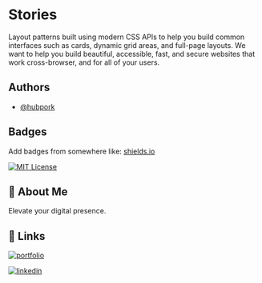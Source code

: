 
# Stories

Layout patterns built using modern CSS APIs to help you build common interfaces such as cards, dynamic grid areas, and full-page layouts. We want to help you build beautiful, accessible, fast, and secure websites that work cross-browser, and for all of your users.

## Authors

- [@hubpork](https://github.com/hubpork/)


## Badges

Add badges from somewhere like: [shields.io](https://shields.io/)

[![MIT License](https://img.shields.io/badge/License-MIT-green.svg)](https://choosealicense.com/licenses/mit/)


## 🚀 About Me
Elevate your digital presence.


## 🔗 Links
[![portfolio](https://img.shields.io/badge/my_portfolio-000?style=for-the-badge&logo=ko-fi&logoColor=white)](https://www.maillard.dev/)

[![linkedin](https://img.shields.io/badge/linkedin-0A66C2?style=for-the-badge&logo=linkedin&logoColor=white)](https://www.linkedin.com/in/michel-maillard/)